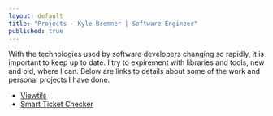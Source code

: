 ```yaml
---
layout: default
title: "Projects - Kyle Bremner | Software Engineer"
published: true
---
```


With the technologies used by software developers changing so rapidly, it is important to keep up to date. I try to expirement with libraries and tools, new and old, where I can. Below are links to details about some of the work and personal projects I have done.

<ul class="list-group">
	<li class="list-group-item"><a href="Viewtils.html">Viewtils</a></li>
    <li class="list-group-item"><a href="smart_ticket_checker.html">Smart Ticket Checker</a></li>
</ul>